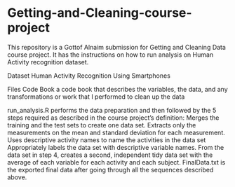 # Getting-and-Cleaning-course-project

This repository is a Gottof Alnaim submission for Getting and Cleaning Data course project. It has the instructions on how to run analysis on Human Activity recognition dataset.

Dataset
Human Activity Recognition Using Smartphones

Files
Code Book a code book that describes the variables, the data, and any transformations or work that I performed to clean up the data

run_analysis.R performs the data preparation and then followed by the 5 steps required as described in the course project’s definition:
   Merges the training and the test sets to create one data set.
  Extracts only the measurements on the mean and standard deviation for each     measurement.
  Uses descriptive activity names to name the activities in the data set
  Appropriately labels the data set with descriptive variable names.
  From the data set in step 4, creates a second, independent tidy data set with   the average of each variable for each activity and each subject.
FinalData.txt is the exported final data after going through all the sequences described above.
